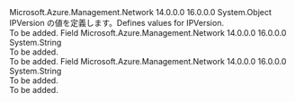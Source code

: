 <Type Name="IPVersion" FullName="Microsoft.Azure.Management.Network.Models.IPVersion">
  <TypeSignature Language="C#" Value="public static class IPVersion" />
  <TypeSignature Language="ILAsm" Value=".class public auto ansi abstract sealed beforefieldinit IPVersion extends System.Object" />
  <TypeSignature Language="DocId" Value="T:Microsoft.Azure.Management.Network.Models.IPVersion" />
  <TypeSignature Language="VB.NET" Value="Public Class IPVersion" />
  <TypeSignature Language="F#" Value="type IPVersion = class" />
  <AssemblyInfo>
    <AssemblyName>Microsoft.Azure.Management.Network</AssemblyName>
    <AssemblyVersion>14.0.0.0</AssemblyVersion>
    <AssemblyVersion>16.0.0.0</AssemblyVersion>
  </AssemblyInfo>
  <Base>
    <BaseTypeName>System.Object</BaseTypeName>
  </Base>
  <Interfaces />
  <Docs>
    <summary>
            <span data-ttu-id="b9d24-101">IPVersion の値を定義します。</span><span class="sxs-lookup"><span data-stu-id="b9d24-101">Defines values for IPVersion.</span></span>
            </summary>
    <remarks>To be added.</remarks>
  </Docs>
  <Members>
    <Member MemberName="IPv4">
      <MemberSignature Language="C#" Value="public const string IPv4;" />
      <MemberSignature Language="ILAsm" Value=".field public static literal string IPv4" />
      <MemberSignature Language="DocId" Value="F:Microsoft.Azure.Management.Network.Models.IPVersion.IPv4" />
      <MemberSignature Language="VB.NET" Value="Public Const IPv4 As String " />
      <MemberSignature Language="F#" Value="val mutable IPv4 : string" Usage="Microsoft.Azure.Management.Network.Models.IPVersion.IPv4" />
      <MemberType>Field</MemberType>
      <AssemblyInfo>
        <AssemblyName>Microsoft.Azure.Management.Network</AssemblyName>
        <AssemblyVersion>14.0.0.0</AssemblyVersion>
        <AssemblyVersion>16.0.0.0</AssemblyVersion>
      </AssemblyInfo>
      <ReturnValue>
        <ReturnType>System.String</ReturnType>
      </ReturnValue>
      <Docs>
        <summary>To be added.</summary>
        <remarks>To be added.</remarks>
      </Docs>
    </Member>
    <Member MemberName="IPv6">
      <MemberSignature Language="C#" Value="public const string IPv6;" />
      <MemberSignature Language="ILAsm" Value=".field public static literal string IPv6" />
      <MemberSignature Language="DocId" Value="F:Microsoft.Azure.Management.Network.Models.IPVersion.IPv6" />
      <MemberSignature Language="VB.NET" Value="Public Const IPv6 As String " />
      <MemberSignature Language="F#" Value="val mutable IPv6 : string" Usage="Microsoft.Azure.Management.Network.Models.IPVersion.IPv6" />
      <MemberType>Field</MemberType>
      <AssemblyInfo>
        <AssemblyName>Microsoft.Azure.Management.Network</AssemblyName>
        <AssemblyVersion>14.0.0.0</AssemblyVersion>
        <AssemblyVersion>16.0.0.0</AssemblyVersion>
      </AssemblyInfo>
      <ReturnValue>
        <ReturnType>System.String</ReturnType>
      </ReturnValue>
      <Docs>
        <summary>To be added.</summary>
        <remarks>To be added.</remarks>
      </Docs>
    </Member>
  </Members>
</Type>